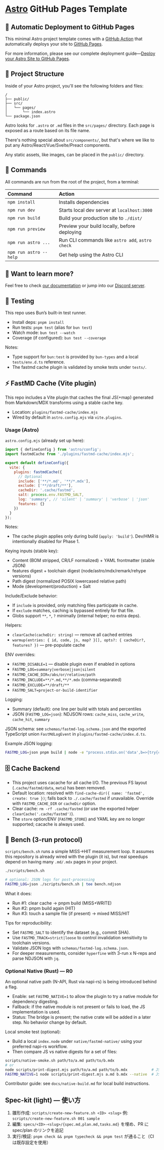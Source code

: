 # [Astro](https://astro.build) GitHub Pages Template

## 🤖 Automatic Deployment to GitHub Pages

This minimal Astro project template comes with a [GitHub Action](https://github.com/features/actions) that automatically deploys your site to [GitHub Pages](https://pages.github.com/).

For more information, please see our complete deployment guide—[Deploy your Astro Site to GitHub Pages](https://docs.astro.build/en/guides/deploy/github/).

## 🚀 Project Structure

Inside of your Astro project, you'll see the following folders and files:

```
/
├── public/
├── src/
│   └── pages/
│       └── index.astro
└── package.json
```

Astro looks for `.astro` or `.md` files in the `src/pages/` directory. Each page is exposed as a route based on its file name.

There's nothing special about `src/components/`, but that's where we like to put any Astro/React/Vue/Svelte/Preact components.

Any static assets, like images, can be placed in the `public/` directory.

## 🧞 Commands

All commands are run from the root of the project, from a terminal:

| Command                | Action                                           |
| :--------------------- | :----------------------------------------------- |
| `npm install`          | Installs dependencies                            |
| `npm run dev`          | Starts local dev server at `localhost:3000`      |
| `npm run build`        | Build your production site to `./dist/`          |
| `npm run preview`      | Preview your build locally, before deploying     |
| `npm run astro ...`    | Run CLI commands like `astro add`, `astro check` |
| `npm run astro --help` | Get help using the Astro CLI                     |

## 👀 Want to learn more?

Feel free to check [our documentation](https://docs.astro.build) or jump into our [Discord server](https://astro.build/chat).

## 🧪 Testing

This repo uses Bun’s built-in test runner.

- Install deps: `pnpm install`
- Run tests: `pnpm test` (alias for `bun test`)
- Watch mode: `bun test --watch`
- Coverage (if configured): `bun test --coverage`

Notes:
- Type support for `bun:test` is provided by `bun-types` and a local `tests/env.d.ts` reference.
- The fastmd cache plugin is validated by smoke tests under `tests/`.

## ⚡ FastMD Cache (Vite plugin)

This repo includes a Vite plugin that caches the final JS(+map) generated from Markdown/MDX transforms using a stable cache key.

- Location: `plugins/fastmd-cache/index.mjs`
- Wired by default in `astro.config.mjs` via `vite.plugins`.

### Usage (Astro)

`astro.config.mjs` (already set up here):

```js
import { defineConfig } from 'astro/config';
import fastmdCache from './plugins/fastmd-cache/index.mjs';

export default defineConfig({
  vite: {
    plugins: fastmdCache({
      // Optional
      include: ['**/*.md', '**/*.mdx'],
      exclude: ['**/draft/**'],
      cacheDir: '.cache/fastmd',
      salt: process.env.FASTMD_SALT,
      log: 'summary', // 'silent' | 'summary' | 'verbose' | 'json'
      features: {}
    })
  }
});
```

Notes:
- The cache plugin applies only during build (`apply: 'build'`). Dev/HMR is intentionally disabled for Phase 1.

Keying inputs (stable key):
- Content (BOM stripped, CR/LF normalized) + YAML frontmatter (stable JSON)
- features digest + toolchain digest (node/astro/mdx/remark/rehype versions)
- Path digest (normalized POSIX lowercased relative path)
- Mode (development/production) + Salt

Include/Exclude behavior:
- If `include` is provided, only matching files participate in cache.
- If `exclude` matches, caching is bypassed entirely for that file.
- Globs support `**`, `*`, `?` minimally (internal helper; no extra deps).

Helpers:
- `clearCache(cacheDir: string)` — remove all cached entries
- `warmup(entries: { id, code, js, map? }[], opts?: { cacheDir?, features? })` — pre-populate cache

ENV overrides:
- `FASTMD_DISABLE=1` — disable plugin even if enabled in options
- `FASTMD_LOG=summary|verbose|json|silent`
- `FASTMD_CACHE_DIR=/abs/or/relative/path`
- `FASTMD_INCLUDE=**/*.md,**/*.mdx` (comma-separated)
- `FASTMD_EXCLUDE=**/draft/**`
- `FASTMD_SALT=project-or-build-identifier`

Logging:
- Summary (default): one line per build with totals and percentiles
- JSON (`FASTMD_LOG=json`): NDJSON rows: `cache_miss`, `cache_write`, `cache_hit`, `summary`

JSON schema: see `schemas/fastmd-log.schema.json` and the exported TypeScript union `FastMdLogEvent` in `plugins/fastmd-cache/index.d.ts`.

Example JSON logging:

```bash
FASTMD_LOG=json pnpm build | node -e "process.stdin.on('data',b=>{try{const o=JSON.parse(b);if(o.evt==='summary')console.log(o)}catch{}})"
```

## 🗄️ Cache Backend

- This project uses cacache for all cache I/O. The previous FS layout (`.cache/fastmd/data`, `meta`) has been removed.
- Default location: resolved with `find-cache-dir({ name: 'fastmd', create: true })`; falls back to `./.cache/fastmd` if unavailable. Override with `FASTMD_CACHE_DIR` or `cacheDir` option.
- Clear cache: `rm -rf .cache/fastmd` (or use the exported helper `clearCache('.cache/fastmd')`).
- The `store` option/ENV (`FASTMD_STORE`) and YAML key are no longer supported; cacache is always used.

## 🔬 Bench (3-run protocol)

`scripts/bench.sh` runs a simple MISS→HIT measurement loop. It assumes this repository is already wired with the plugin (it is), but real speedups depend on having many `.md/.mdx` pages in your project.

```bash
./scripts/bench.sh

# optional: JSON logs for post-processing
FASTMD_LOG=json ./scripts/bench.sh | tee bench.ndjson
```

What it does:
- Run #1: clear cache → pnpm build (MISS+WRITE)
- Run #2: pnpm build again (HIT)
- Run #3: touch a sample file (if present) → mixed MISS/HIT

Tips for reproducibility:
- Set `FASTMD_SALT` to identify the dataset (e.g., commit SHA).
- Use `FASTMD_TRACK=strict|loose` to control invalidation sensitivity to toolchain versions.
- Validate JSON logs with `schemas/fastmd-log.schema.json`.
- For deeper measurements, consider `hyperfine` with 3-run x N-reps and parse NDJSON with `jq`.

### Optional Native (Rust) — R0

An optional native path (N-API, Rust via napi-rs) is being introduced behind a flag.

- Enable: set `FASTMD_NATIVE=1` to allow the plugin to try a native module for dependency digesting.
- Fallback: if the native module is not present or fails to load, the JS implementation is used.
- Status: The bridge is present; the native crate will be added in a later step. No behavior change by default.

Local smoke test (optional):
- Build a local `index.node` under `native/fastmd-native/` using your preferred napi-rs workflow.
- Then compare JS vs native digests for a set of files:

```bash
scripts/native-smoke.sh path/to/a.md path/to/b.mdx
# or
node scripts/print-digest.mjs path/to/a.md path/to/b.mdx           # JS digest only
FASTMD_NATIVE=1 node scripts/print-digest.mjs a.md b.mdx --native  # JS vs Native, compare
```

Contributor guide: see `docs/native-build.md` for local build instructions.

## Spec-kit (light) — 使い方

1. 雛形作成: `scripts/create-new-feature.sh <ID> <slug>` 例: `scripts/create-new-feature.sh 001 sample`
2. 編集: `specs/<ID>-<slug>/{spec.md,plan.md,tasks.md}` を埋め、PR に spec/plan のリンクを追記
3. 実行/検証: `pnpm check && pnpm typecheck && pnpm test` が通ること（CI は既存設定を使用）
